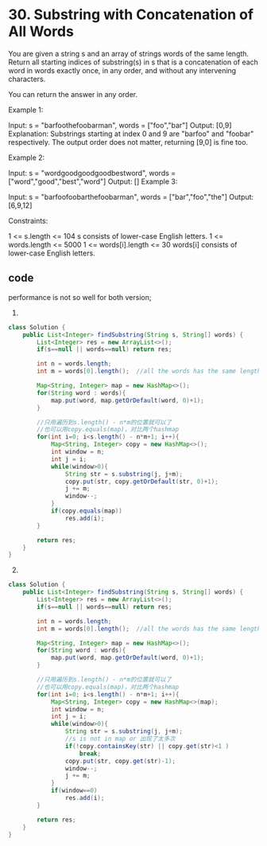 # 30. Substring with Concatenation of All Words

You are given a string s and an array of strings words of the same length. Return all starting indices of substring(s) in s that is a concatenation of each word in words exactly once, in any order, and without any intervening characters.

You can return the answer in any order.

Example 1:

Input: s = "barfoothefoobarman", words = ["foo","bar"]
Output: [0,9]
Explanation: Substrings starting at index 0 and 9 are "barfoo" and "foobar" respectively.
The output order does not matter, returning [9,0] is fine too.

Example 2:

Input: s = "wordgoodgoodgoodbestword", words = ["word","good","best","word"]
Output: []
Example 3:

Input: s = "barfoofoobarthefoobarman", words = ["bar","foo","the"]
Output: [6,9,12]

Constraints:

1 <= s.length <= 104
s consists of lower-case English letters.
1 <= words.length <= 5000
1 <= words[i].length <= 30
words[i] consists of lower-case English letters.

## code

performance is not so well for both version;

1.

```java
class Solution {
    public List<Integer> findSubstring(String s, String[] words) {
        List<Integer> res = new ArrayList<>();
        if(s==null || words==null) return res;

        int n = words.length;
        int m = words[0].length();  //all the words has the same length

        Map<String, Integer> map = new HashMap<>();
        for(String word : words){
            map.put(word, map.getOrDefault(word, 0)+1);
        }

        //只用遍历到s.length() - n*m的位置就可以了
        //也可以用copy.equals(map)，对比两个hashmap
        for(int i=0; i<s.length() - n*m+1; i++){
            Map<String, Integer> copy = new HashMap<>();
            int window = n;
            int j = i;
            while(window>0){
                String str = s.substring(j, j+m);
                copy.put(str, copy.getOrDefault(str, 0)+1);
                j += m;
                window--;
            }
            if(copy.equals(map))
                res.add(i);
        }

        return res;
    }
}
```

2.

```java
class Solution {
    public List<Integer> findSubstring(String s, String[] words) {
        List<Integer> res = new ArrayList<>();
        if(s==null || words==null) return res;

        int n = words.length;
        int m = words[0].length();  //all the words has the same length

        Map<String, Integer> map = new HashMap<>();
        for(String word : words){
            map.put(word, map.getOrDefault(word, 0)+1);
        }

        //只用遍历到s.length() - n*m的位置就可以了
        //也可以用copy.equals(map)，对比两个hashmap
        for(int i=0; i<s.length() - n*m+1; i++){
            Map<String, Integer> copy = new HashMap<>(map);
            int window = n;
            int j = i;
            while(window>0){
                String str = s.substring(j, j+m);
                //s is not in map or 出现了太多次
                if(!copy.containsKey(str) || copy.get(str)<1 )
                    break;
                copy.put(str, copy.get(str)-1);
                window--;
                j += m;
            }
            if(window==0)
                res.add(i);
        }

        return res;
    }
}
```
